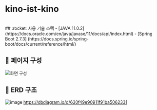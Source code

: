 # kino-ist-kino

<br>
## :rocket: 사용 기술 스택
- [JAVA 11.0.2] (https://docs.oracle.com/en/java/javase/11/docs/api/index.html)
- [Spring Boot 2.7.3] (https://docs.spring.io/spring-boot/docs/current/reference/html/)



## :rocket: 페이지 구성
![화면 구성](https://user-images.githubusercontent.com/80187578/188471411-57b113e1-23cc-48e6-8e2f-7dd765cb8998.png)



## :rocket: ERD 구조
![image](https://user-images.githubusercontent.com/80187578/188163490-2ac845c0-3f44-469f-85c9-daf5ca2bbb43.png)
https://dbdiagram.io/d/630f49e90911f91ba5062331
